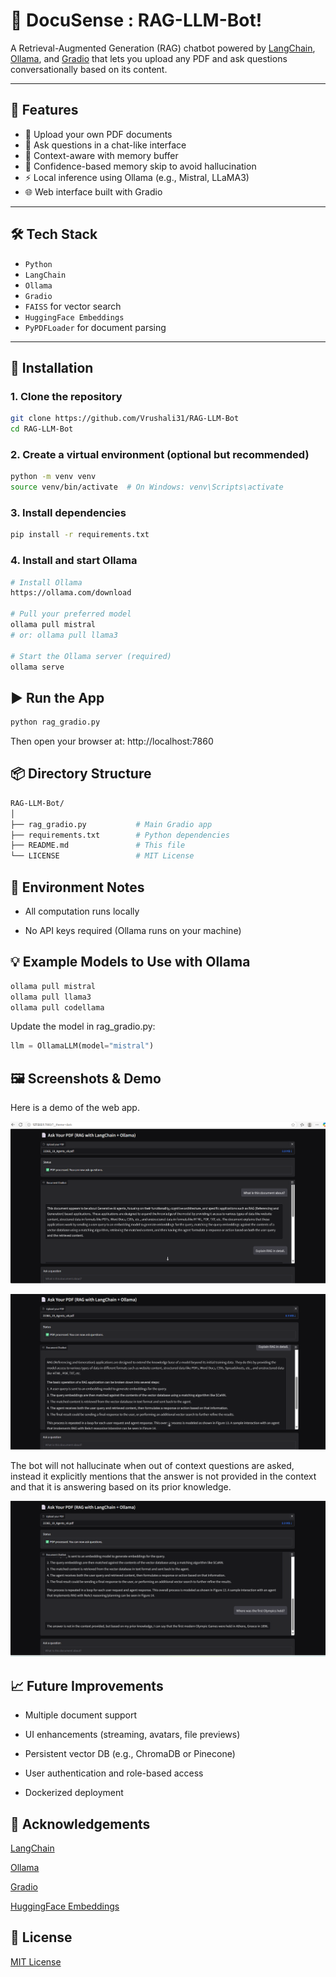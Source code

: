 # 🧠 DocuSense : RAG-LLM-Bot!

A Retrieval-Augmented Generation (RAG) chatbot powered by [LangChain](https://www.langchain.com/), [Ollama](https://ollama.com/), and [Gradio](https://gradio.app/) that lets you upload any PDF and ask questions conversationally based on its content.

---

## 🚀 Features

- 📄 Upload your own PDF documents
- 💬 Ask questions in a chat-like interface
- 🧠 Context-aware with memory buffer
- 🧷 Confidence-based memory skip to avoid hallucination
- ⚡ Local inference using Ollama (e.g., Mistral, LLaMA3)
- 🌐 Web interface built with Gradio

---

## 🛠️ Tech Stack

- `Python`
- `LangChain`
- `Ollama`
- `Gradio`
- `FAISS` for vector search
- `HuggingFace Embeddings`
- `PyPDFLoader` for document parsing

---

## 🧩 Installation

### 1. Clone the repository

```bash
git clone https://github.com/Vrushali31/RAG-LLM-Bot
cd RAG-LLM-Bot
```
### 2. Create a virtual environment (optional but recommended)

```bash
python -m venv venv
source venv/bin/activate  # On Windows: venv\Scripts\activate
```

### 3. Install dependencies

```bash 
pip install -r requirements.txt
```

### 4. Install and start Ollama
```bash
# Install Ollama
https://ollama.com/download

# Pull your preferred model
ollama pull mistral
# or: ollama pull llama3

# Start the Ollama server (required)
ollama serve
```
## ▶️ Run the App
```bash
python rag_gradio.py
```
Then open your browser at: http://localhost:7860

## 📦 Directory Structure
```bash
RAG-LLM-Bot/
│
├── rag_gradio.py           # Main Gradio app
├── requirements.txt        # Python dependencies
├── README.md               # This file
└── LICENSE                 # MIT License
```

## 🔐 Environment Notes

- All computation runs locally

- No API keys required (Ollama runs on your machine)

## 💡 Example Models to Use with Ollama
```bash 
ollama pull mistral
ollama pull llama3
ollama pull codellama

```
Update the model in rag_gradio.py:

```python 
llm = OllamaLLM(model="mistral")

```

## 🖼️ Screenshots & Demo

Here is a demo of the web app.

![Output](output_images/output1.png)

![Output2](output_images/output2.png)

The bot will not hallucinate when out of context questions are asked, instead it explicitly mentions that the answer is not provided in the context and that it is answering based on its prior knowledge.

![Output3](output_images/output3.png)

## 📈 Future Improvements
- Multiple document support

- UI enhancements (streaming, avatars, file previews)

- Persistent vector DB (e.g., ChromaDB or Pinecone)

- User authentication and role-based access

- Dockerized deployment

## 🙌 Acknowledgements

[LangChain](https://www.langchain.com)

[Ollama](https://ollama.com)

[Gradio](https://gradio.app/)

[HuggingFace Embeddings](https://python.langchain.com/docs/integrations/providers/huggingface/)

## 📝 License
[MIT License](./LICENSE)
